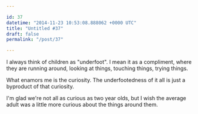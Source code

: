 ```yaml
---

id: 37
datetime: "2014-11-23 10:53:08.888062 +0000 UTC"
title: "Untitled #37"
draft: false
permalink: "/post/37"

---
```


I always think of children as "underfoot". I mean it as a compliment, where they are running around, looking at things, touching things, trying things. 

What enamors me is the curiosity. The underfootedness of it all is just a byproduct of that curiosity.

I'm glad we're not all as curious as two year olds, but I wish the average adult was a little more curious about the things around them.
